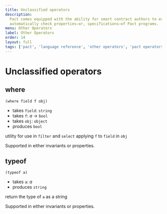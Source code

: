 ```yaml
---
title: Unclassified operators
description:
  Pact comes equipped with the ability for smart contract authors to express and
  automatically check properties—or, specifications—of Pact programs.
menu: Other Operators
label: Other Operators
order: 14
layout: full
tags: ['pact', 'language reference', 'other operators', 'pact operators']
---
```


# Unclassified operators

## where

```pact
(where field f obj)
```

- takes `field`: `string`
- takes `f`: _a_ -> `bool`
- takes `obj`: `object`
- produces `bool`

utility for use in `filter` and `select` applying `f` to `field` in `obj`

Supported in either invariants or properties.

## typeof

```pact
(typeof a)
```

- takes `a`: _a_
- produces `string`

return the type of `a` as a string

Supported in either invariants or properties.
